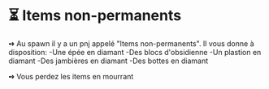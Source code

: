 # ⏳ Items non-permanents

**➺** Au spawn il y a un pnj appelé "Items non-permanents". Il vous donne à disposition: -Une épée en diamant -Des blocs d'obsidienne -Un plastion en diamant -Des jambières en diamant -Des bottes en diamant

**➺** Vous perdez les items en mourrant
